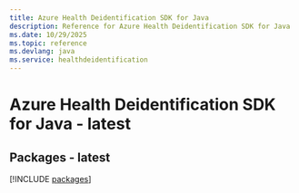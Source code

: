 ```yaml
---
title: Azure Health Deidentification SDK for Java
description: Reference for Azure Health Deidentification SDK for Java
ms.date: 10/29/2025
ms.topic: reference
ms.devlang: java
ms.service: healthdeidentification
---
```

# Azure Health Deidentification SDK for Java - latest
## Packages - latest
[!INCLUDE [packages](health-deidentification-index.md)]